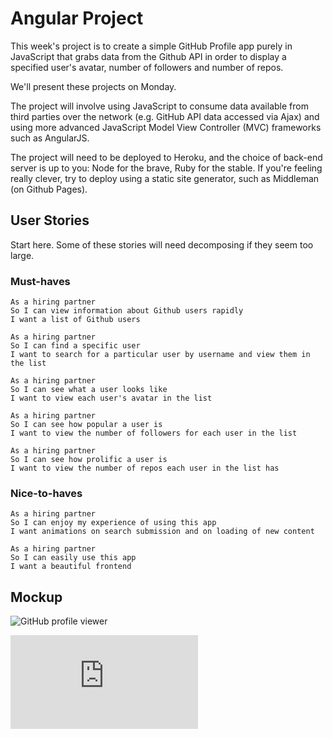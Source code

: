 # Angular Project

This week's project is to create a simple GitHub Profile app purely in JavaScript that grabs data from the Github API in order to display a specified user's avatar, number of followers and number of repos.

We'll present these projects on Monday.

The project will involve using JavaScript to consume data available from third parties over the network (e.g. GitHub API data accessed via Ajax) and using more advanced JavaScript Model View Controller (MVC) frameworks such as AngularJS.

The project will need to be deployed to Heroku, and the choice of back-end server is up to you: Node for the brave, Ruby for the stable. If you're feeling really clever, try to deploy using a static site generator, such as Middleman (on Github Pages).

## User Stories

Start here. Some of these stories will need decomposing if they seem too large.

### Must-haves

```
As a hiring partner
So I can view information about Github users rapidly
I want a list of Github users
```

```
As a hiring partner
So I can find a specific user
I want to search for a particular user by username and view them in the list
```

```
As a hiring partner
So I can see what a user looks like
I want to view each user's avatar in the list
```

```
As a hiring partner
So I can see how popular a user is
I want to view the number of followers for each user in the list
```

```
As a hiring partner
So I can see how prolific a user is
I want to view the number of repos each user in the list has
```

### Nice-to-haves

```
As a hiring partner
So I can enjoy my experience of using this app
I want animations on search submission and on loading of new content
```

```
As a hiring partner
So I can easily use this app
I want a beautiful frontend
```

## Mockup

![GitHub profile viewer](https://makersacademy.mybalsamiq.com/mockups/2895691.png?key=afabb09aef2901a2732515ae4349c1ec0458294b)

![Tracking pixel](https://githubanalytics.herokuapp.com/course/further_javascript/deprecated/angular_project.md)
